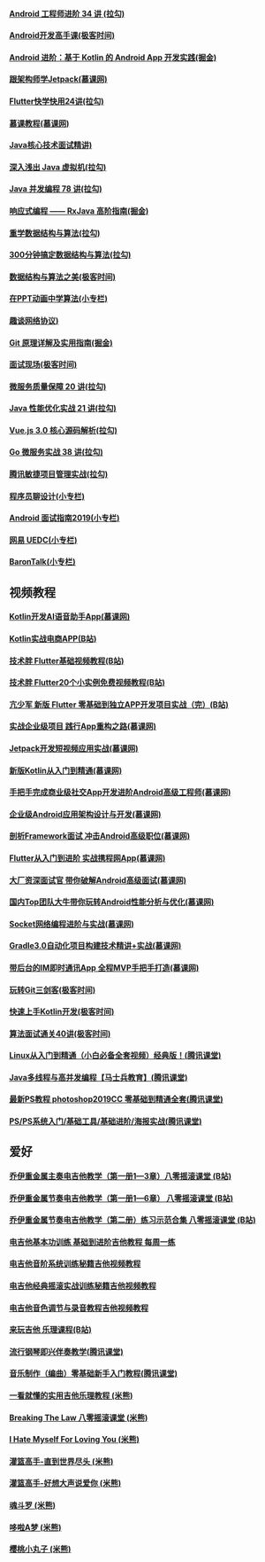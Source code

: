 #### [Android 工程师进阶 34 讲 (拉勾)](https://kaiwu.lagou.com/course/courseInfo.htm?courseId=67#/content)
#### [Android开发高手课(极客时间)](https://time.geekbang.org/column/article/81202)
#### [Android 进阶：基于 Kotlin 的 Android App 开发实践(掘金)](https://juejin.im/book/6844733722583891976)
#### [跟架构师学Jetpack(慕课网)](https://www.imooc.com/read/81)
#### [Flutter快学快用24讲(拉勾)](https://kaiwu.lagou.com/course/courseInfo.htm?courseId=251#/content)
#### [慕课教程(慕课网)](http://www.imooc.com/wiki/?d=%E6%9C%8D%E5%8A%A1%E7%AB%AF%E7%9B%B8%E5%85%B3)
#### [Java核心技术面试精讲)](https://time.geekbang.org/column/article/9266)
#### [深入浅出 Java 虚拟机(拉勾)](http://note.youdao.com/noteshare?id=7f1dc7072a250219b260d1df26ce5f30)
#### [Java 并发编程 78 讲(拉勾)](http://note.youdao.com/noteshare?id=77bf0751d1b0a24face6cb5a074c9b68)
#### [响应式编程 —— RxJava 高阶指南(掘金)](https://juejin.im/book/6844723714538340359)
#### [重学数据结构与算法(拉勾)](https://kaiwu.lagou.com/course/courseInfo.htm?courseId=185#/content)
#### [300分钟搞定数据结构与算法(拉勾)](https://kaiwu.lagou.com/course/courseInfo.htm?courseId=3#/content)
#### [数据结构与算法之美(极客时间)](https://time.geekbang.org/column/article/39922)
#### [在PPT动画中学算法(小专栏)](https://xiaozhuanlan.com/LeetCodeGIF)
#### [趣谈网络协议)](https://time.geekbang.org/column/article/9688)
#### [Git 原理详解及实用指南(掘金)](https://juejin.im/book/6844733697996881928)
#### [面试现场(极客时间)](https://time.geekbang.org/column/article/81990)
#### [微服务质量保障 20 讲(拉勾)](https://kaiwu.lagou.com/course/courseInfo.htm?courseId=377#/content)
#### [Java 性能优化实战 21 讲(拉勾)](https://kaiwu.lagou.com/course/courseInfo.htm?courseId=356#/content)
#### [Vue.js 3.0 核心源码解析(拉勾)](https://kaiwu.lagou.com/course/courseInfo.htm?courseId=326#/content)
#### [Go 微服务实战 38 讲(拉勾)](https://kaiwu.lagou.com/course/courseInfo.htm?courseId=287#/content)
#### [腾讯敏捷项目管理实战(拉勾)](https://kaiwu.lagou.com/course/courseInfo.htm?courseId=274#/content)
#### [程序员聊设计(小专栏)](https://xiaozhuanlan.com/larry)
#### [Android 面试指南2019(小专栏)](https://xiaozhuanlan.com/android-interview)
#### [网易 UEDC(小专栏)](https://xiaozhuanlan.com/UEDC)
#### [BaronTalk(小专栏)](https://xiaozhuanlan.com/barontalk)

## 视频教程
#### [Kotlin开发AI语音助手App(慕课网)](https://coding.imooc.com/class/438.html)
#### [Kotlin实战电商APP(B站)](https://www.bilibili.com/video/BV1654y1X7Jo)
#### [技术胖 Flutter基础视频教程(B站)](https://www.bilibili.com/video/BV1Vt41137B4)
#### [技术胖 Flutter20个小实例免费视频教程(B站)](https://www.bilibili.com/video/BV1kt411B7mu)
#### [亢少军 新版 Flutter 零基础到独立APP开发项目实战（完）(B站)](https://www.bilibili.com/video/BV1JJ411S7ae)
#### [实战企业级项目 践行App重构之路(慕课网)](https://coding.imooc.com/class/406.html)
#### [Jetpack开发短视频应用实战(慕课网)](https://coding.imooc.com/class/402.html)
#### [新版Kotlin从入门到精通(慕课网)](https://coding.imooc.com/class/398.html)
#### [手把手完成商业级社交App开发进阶Android高级工程师(慕课网)](https://coding.imooc.com/class/390.html)
#### [企业级Android应用架构设计与开发(慕课网)](https://coding.imooc.com/class/364.html)
#### [剖析Framework面试 冲击Android高级职位(慕课网)](https://coding.imooc.com/class/340.html)
#### [Flutter从入门到进阶 实战携程网App(慕课网)](https://coding.imooc.com/class/321.html)
#### [大厂资深面试官 带你破解Android高级面试(慕课网)](https://coding.imooc.com/class/317.html)
#### [国内Top团队大牛带你玩转Android性能分析与优化(慕课网)](https://coding.imooc.com/class/308.html)
#### [Socket网络编程进阶与实战(慕课网)](https://coding.imooc.com/class/286.html)
#### [Gradle3.0自动化项目构建技术精讲+实战(慕课网)](https://coding.imooc.com/class/206.html)
#### [带后台的IM即时通讯App 全程MVP手把手打造(慕课网)](https://coding.imooc.com/class/100.html)
#### [玩转Git三剑客(极客时间)](https://time.geekbang.org/course/intro/100021601)
#### [快速上手Kotlin开发(极客时间)](https://time.geekbang.org/course/intro/100009801)
#### [算法面试通关40讲(极客时间)](https://time.geekbang.org/course/intro/100019701)
#### [Linux从入门到精通（小白必备全套视频）经典版！(腾讯课堂)](https://ke.qq.com/course/349736)
#### [Java多线程与高并发编程【马士兵教育】(腾讯课堂)](https://ke.qq.com/course/446547)
#### [最新PS教程 photoshop2019CC 零基础到精通全套(腾讯课堂)](https://ke.qq.com/course/389731)
#### [PS/PS系统入门/基础工具/基础进阶/海报实战(腾讯课堂)](https://ke.qq.com/course/440424)


## 爱好
#### [乔伊重金属主奏电吉他教学（第一册1—3章）八零摇滚课堂 (B站)](https://www.bilibili.com/video/BV1ZJ411e77b)

#### [乔伊重金属节奏电吉他教学（第一册1—6章） 八零摇滚课堂 (B站)](https://www.bilibili.com/video/BV1bx411H768?from=search&seid=12967311867485259892)

#### [乔伊重金属节奏电吉他教学（第二册）练习示范合集 八零摇滚课堂 (B站)](https://www.bilibili.com/video/BV1ak4y1k7kU)

#### [电吉他基本功训练 基础到进阶吉他教程 每周一练](https://item.taobao.com/item.htm?spm=a1z09.2.0.0.5fb12e8duxxxZV&id=583939814975&_u=ok1ieee4b77)

#### [电吉他音阶系统训练秘籍吉他视频教程](https://item.taobao.com/item.htm?spm=a1z09.2.0.0.5fb12e8duxxxZV&id=597181192255&_u=ok1ieee434b)

#### [电吉他经典摇滚实战训练秘籍吉他视频教程](https://item.taobao.com/item.htm?spm=a1z09.2.0.0.5fb12e8duxxxZV&id=589155247482&_u=ok1ieee4de8)

#### [电吉他音色调节与录音教程吉他视频教程](https://ke.qq.com/course/234009)

#### [来玩吉他 乐理课程(B站)](https://space.bilibili.com/285766656/channel/detail?cid=90351)

#### [流行钢琴即兴伴奏教学(腾讯课堂)](https://ke.qq.com/course/470622)

#### [音乐制作（编曲）零基础新手入门教程(腾讯课堂)](https://ke.qq.com/course/443401)


#### [一看就懂的实用吉他乐理教程 (米熊)]()

#### [Breaking The Law 八零摇滚课堂 (米熊)]()

#### [I Hate Myself For Loving You (米熊)]()

#### [灌篮高手-直到世界尽头 (米熊)]()

#### [灌篮高手-好想大声说爱你 (米熊)]()

#### [魂斗罗 (米熊)]()

#### [哆啦A梦 (米熊)]()

#### [樱桃小丸子 (米熊)]()












